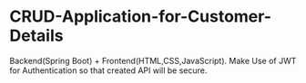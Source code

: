 # CRUD-Application-for-Customer-Details
Backend(Spring Boot) + Frontend(HTML,CSS,JavaScript). Make Use of JWT for Authentication so that created API will be secure.

